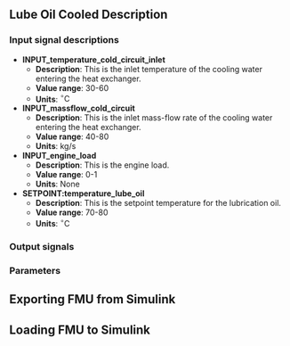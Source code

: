 ## Lube Oil Cooled Description

### Input signal descriptions
- **INPUT_temperature_cold_circuit_inlet**
    - **Description**: This is the inlet temperature of the cooling water entering the heat exchanger.
    - **Value range**: 30-60
    - **Units**: $^\circ \textrm{C}$
- **INPUT_massflow_cold_circuit**
    - **Description**: This is the inlet mass-flow rate of the cooling water entering the heat exchanger.
    - **Value range**: 40-80
    - **Units**: kg/s
- **INPUT_engine_load**
    - **Description**: This is the engine load.
    - **Value range**: 0-1
    - **Units**: None
- **SETPOINT:temperature_lube_oil**
    - **Description**: This is the setpoint temperature for the lubrication oil.
    - **Value range**: 70-80
    - **Units**: $^\circ \textrm{C}$

### Output signals

### Parameters

## Exporting FMU from Simulink

## Loading FMU to Simulink
